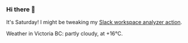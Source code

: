 ### Hi there :wave:

It's Saturday! I might be tweaking my [Slack workspace analyzer action](https://github.com/bewuethr/slack-analyzer).

Weather in Victoria BC: partly cloudy, at +16°C.
